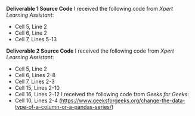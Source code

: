 **Deliverable 1 Source Code**
I received the following code from *Xpert Learning Assistant*:
 - Cell 5, Line 2
 - Cell 6, Line 2
 - Cell 7, Lines 5-13

**Deliverable 2 Source Code**
I received the following code from *Xpert Learning Assistant*:
 - Cell 5, Line 2
 - Cell 6, Lines 2-8
 - Cell 7, Lines 2-3
 - Cell 15, Lines 2-10
 - Cell 16, Lines 2-12
I received the following code from *Geeks for Geeks*:
 - Cell 10, Lines 2-4 (https://www.geeksforgeeks.org/change-the-data-type-of-a-column-or-a-pandas-series/)
